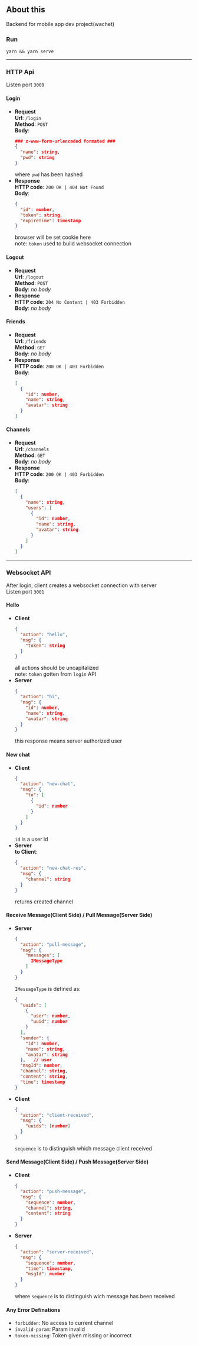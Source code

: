 ## About this
Backend for mobile app dev project(wachet)

### Run
`yarn && yarn serve`  

--------------------

### HTTP Api
Listen port `3000`
#### Login
* __Request__   
  __Url__: `/login`  
  __Method__: `POST`  
  __Body__:
  ```json
  ### x-www-form-urlencoded formated ###
  {
    "name": string,
    "pwd": string
  }
  ```
  where `pwd` has been hashed
* __Response__  
  __HTTP code__: `200 OK | 404 Not Found`  
  __Body__:
  ```json
  {
    "id": number,
    "token": string,
    "expireTime": timestamp
  }
  ```
  browser will be set cookie here  
  note: `token` used to build websocket connection
#### Logout
* __Request__  
  __Url__: `/logout`  
  __Method__: `POST`  
  __Body__: _no body_
* __Response__  
  __HTTP code__: `204 No Content | 403 Forbidden`  
  __Body__: _no body_
#### Friends
* __Request__  
  __Url__: `/friends`  
  __Method__: `GET`  
  __Body__: _no body_  
* __Response__  
  __HTTP code__: `200 OK | 403 Forbidden`  
  __Body__:
  ```json
  [
    {
      "id": number,
      "name": string,
      "avatar": string
    }
  ]
  ```
#### Channels
* __Request__  
  __Url__: `/channels`  
  __Method__: `GET`  
  __Body__: _no body_  
* __Response__  
  __HTTP code__: `200 OK | 403 Forbidden`  
  __Body__:
  ```json
  [
    {
      "name": string,
      "users": [
        {
          "id": number,
          "name": string,
          "avatar": string
        }
      ]
    }
  ]
  ```

----------------
### Websocket API
After login, client creates a websocket connection with server  
Listen port `3001`
#### Hello
* __Client__  
  ```json
  {
    "action": "hello",
    "msg": {
      "token": string
    }
  }
  ```
  all actions should be uncapitalized  
  note: `token` gotten from `login` API
* __Server__  
  ```json
  {
    "action": "hi",
    "msg": {
      "id": number,
      "name": string,
      "avatar": string
    }
  }
  ```
  this response means server authorized user  
#### New chat
* __Client__
  ```json
  {
    "action": "new-chat",
    "msg": {
      "to": [
        {
          "id": number
        }
      ]
    }
  }
  ```
  `id` is a user id
* __Server__  
  __to Client__:
  ```json
  {
    "action": "new-chat-res",
    "msg": {
      "channel": string
    }
  }
  ```
  returns created channel
#### Receive Message(Client Side) / Pull Message(Server Side)
* __Server__
  ```json
  {
    "action": "pull-message",
    "msg": {
      "messages": [
        IMessageType
      ]
    }
  }
  ```
  `IMessageType` is defined as:
  ```json
  {
    "uuids": [
      {
        "user": number,
        "uuid": number
      }
    ],
    "sender": {
      "id": number,
      "name": string,
      "avatar": string
    },   // user
    "msgId": number,
    "channel": string,
    "content": string,
    "time": timestamp
  }
  ```
* __Client__
  ```json
  {
    "action": "client-received",
    "msg": {
      "uuids": [number]
    }
  }
  ```
  `sequence` is to distinguish which message client received
#### Send Message(Client Side) / Push Message(Server Side)
* __Client__
  ```json
  {
    "action": "push-message",
    "msg": {
      "sequence": number,
      "channel": string,
      "content": string
    }
  }
  ```
* __Server__
  ```json
  {
    "action": "server-received",
    "msg": {
      "sequence": number,
      "time": timestamp,
      "msgId": number
    }
  }
  ```
  where `sequence` is to distinguish wich message has been received  
#### Any Error Definations
* `forbidden`: No access to current channel
* `invalid-param`: Param invalid
* `token-missing`: Token given missing or incorrect

